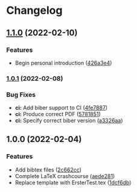 # Changelog

## [1.1.0](https://github.com/pr1metine/hello-dhbw/compare/v1.0.1...v1.1.0) (2022-02-10)


### Features

* Begin personal introduction ([426a3e4](https://github.com/pr1metine/hello-dhbw/commit/426a3e4a84638b8bcbbb9b1a1493155522e22c04))

### [1.0.1](https://github.com/pr1metine/hello-dhbw/compare/v1.0.0...v1.0.1) (2022-02-08)


### Bug Fixes

* **ci:** Add biber support to CI ([4fe7887](https://github.com/pr1metine/hello-dhbw/commit/4fe7887825664ca7fa7611d36dce1bce8aee08f8))
* **ci:** Produce correct PDF ([5781851](https://github.com/pr1metine/hello-dhbw/commit/57818514c2ba699c4e6c10e5161a06a3b6e15c67))
* **ci:** Specify correct biber version ([a3326aa](https://github.com/pr1metine/hello-dhbw/commit/a3326aafc78eacc9223ead235f53e81e60bdeb82))

## 1.0.0 (2022-02-04)


### Features

* Add bibtex files ([2c662cc](https://github.com/pr1metine/hello-dhbw/commit/2c662cc13c314b8e95770cb8b0ed0352c015a1cf))
* Complete LaTeX crashcourse ([aede281](https://github.com/pr1metine/hello-dhbw/commit/aede28123d8eb3670ddd0884a881d53402b2df51))
* Replace template with ErsterTest.tex ([1dcf6db](https://github.com/pr1metine/hello-dhbw/commit/1dcf6db8d3c3322091a5bf6d997f9fae5f003c80))
